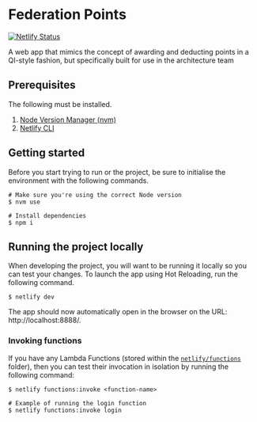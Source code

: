 # Federation Points

[![Netlify Status](https://api.netlify.com/api/v1/badges/ab099ef4-7f42-4580-b0ff-3a120b915f36/deploy-status)](https://app.netlify.com/sites/federation-points/deploys)

A web app that mimics the concept of awarding and deducting points in a QI-style fashion, but specifically built for use in the architecture team

## Prerequisites

The following must be installed.

1. [Node Version Manager (nvm)](https://github.com/nvm-sh/nvm#installing-and-updating)
1. [Netlify CLI](https://docs.netlify.com/cli/get-started/)

## Getting started

Before you start trying to run or the project, be sure to initialise the environment with the following commands.

```shell
# Make sure you're using the correct Node version
$ nvm use

# Install dependencies
$ npm i
```

## Running the project locally

When developing the project, you will want to be running it locally so you can test your changes. To launch the app using Hot Reloading, run the following command.

```shell
$ netlify dev
```

The app should now automatically open in the browser on the URL: http://localhost:8888/.

### Invoking functions

If you have any Lambda Functions (stored within the [`netlify/functions`](netlify/functions/) folder), then you can test their invocation in isolation by running the following command:

```shell
$ netlify functions:invoke <function-name>

# Example of running the login function
$ netlify functions:invoke login
```
